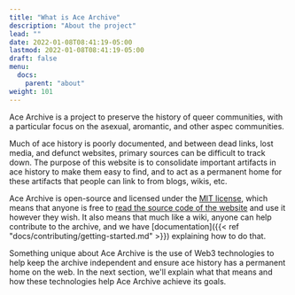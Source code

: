 ```yaml
---
title: "What is Ace Archive"
description: "About the project"
lead: ""
date: 2022-01-08T08:41:19-05:00
lastmod: 2022-01-08T08:41:19-05:00
draft: false
menu:
  docs:
    parent: "about"
weight: 101
---
```


Ace Archive is a project to preserve the history of queer communities, with a
particular focus on the asexual, aromantic, and other aspec communities.

Much of ace history is poorly documented, and between dead links, lost media,
and defunct websites, primary sources can be difficult to track down. The
purpose of this website is to consolidate important artifacts in ace history to
make them easy to find, and to act as a permanent home for these artifacts that
people can link to from blogs, wikis, etc.

Ace Archive is open-source and licensed under the [MIT
license](https://choosealicense.com/licenses/mit/), which means that anyone is
free to [read the source code of the
website](https://github.com/acearchive/acearchive.lgbt) and use it however they
wish. It also means that much like a wiki, anyone can help contribute to the
archive, and we have [documentation]({{< ref
"docs/contributing/getting-started.md" >}}) explaining how to do that.

Something unique about Ace Archive is the use of Web3 technologies to help keep
the archive independent and ensure ace history has a permanent home on the web.
In the next section, we'll explain what that means and how these technologies
help Ace Archive achieve its goals.
